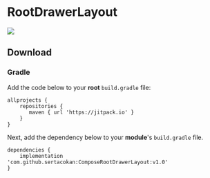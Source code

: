 # RootDrawerLayout

[![](https://jitpack.io/v/sertacokan/ComposeRootDrawerLayout.svg)](https://jitpack.io/#sertacokan/ComposeRootDrawerLayout)

## Download

### Gradle
Add the code below to your **root** `build.gradle` file:
```Gradle
allprojects {
    repositories {
       maven { url 'https://jitpack.io' }
    }
}
```
Next, add the dependency below to your **module**'s `build.gradle` file.
```Gradle
dependencies {
    implementation 'com.github.sertacokan:ComposeRootDrawerLayout:v1.0'
}
```
